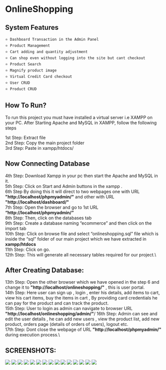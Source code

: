 # OnlineShopping

## System Features
```
⭐️ Dashboard Transaction in the Admin Panel
⭐️ Product Management
⭐️ Cart adding and quantity adjustment
⭐️ Can shop even without logging into the site but cant checkout
⭐️ Product Search
⭐️ Magnify product image
⭐️ Virtual Credit Card checkout
⭐️ User CRUD
⭐️ Product CRUD
```

## How To Run?
To run this project you must have installed a virtual server i.e XAMPP on your PC. After Starting Apache and MySQL in XAMPP, follow the following steps

1st Step: Extract file\
2nd Step: Copy the main project folder\
3rd Step: Paste in xampp/htdocs/

## Now Connecting Database
4th Step: Download Xampp in your pc then start the Apache and MySQL in it.\
5th Step: Click on Start and Admin buttons in the xampp .\
6th Step  By doing this it will direct to two webpages one with URL <b>"http://localhost/phpmyadmin/"</b> and other with URL <b>"http://localhost/dashboard/"</b>\
7th Step: Open the browser and go to 1st URL <b>“http://localhost/phpmyadmin/”</b>\
8th Step: Then, click on the databases tab\
9th Step: Create a database naming “ecommerce” and then click on the import tab\
10th Step: Click on browse file and select “onlineshopping.sql” file which is inside the “sql” folder of our main project which we have extracted in <b>xampp/htdocs</b>\
11th Step: Click on go.\
12th Step: This will generate all necessary tables required for our project.\

## After Creating Database: 

13th Step: Open the other browser which we have opened in the step 6 and change it to <b>"http://localhost/onlineshopping/"</b> , this is user portal.\
14th Step: Here user can sign up , login , enter his details, add items to cart, view his cart items, buy the items in cart , By providing card credentials he can pay for the product and can track the product.\
15th Step: User to login as admin can navigate to browser URL <b>"http://localhost/onlineshopping/admin/"</b>/
16th Step: Admin can see and edit the user details , he can add new users , view the product list, add new product, orders page (details of orders of users), logout etc.\
17th Step: Dont close the webpage of URL <b>"http://localhost/phpmyadmin/"</b> during execution process.\


## SCREENSHOTS:
![](Images/image1.png)
![](Images/image2.png)
![](Images/image3.png)
![](Images/imag4.png)
![](Images/image5.png)
![](Images/image6.png)
![](Images/image7.png)
![](Images/image8.png)
![](Images/image9.png)
![](Images/image10.png)
![](Images/image11.png)
![](Images/image12.png)
![](Images/image13.png)
![](Images/image14.png)
![](Images/image15.png)





